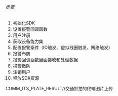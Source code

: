 ###### 步骤
1. 初始化SDK
2. 设置报警回调函数
3. 用户注册
4. 获取设备能力集
5. 配置报警条件（IO触发、虚拟线圈触发、网络触发）
6. 报警布防
7. 报警回调函数里面接收和处理数据
8. 报警撤防
9. 注销用户
10. 释放SDK资源

COMM_ITS_PLATE_RESULT//交通抓拍的终端图片上传